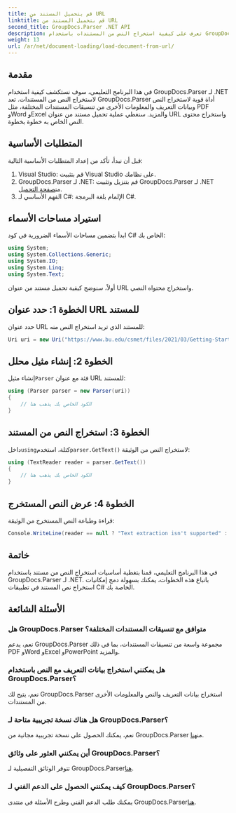 ```yaml
---
title: قم بتحميل المستند من URL
linktitle: قم بتحميل المستند من URL
second_title: GroupDocs.Parser .NET API
description: تعرف على كيفية استخراج النص من المستندات باستخدام GroupDocs.Parser لـ .NET. يغطي هذا البرنامج التعليمي تحميل مستند من عنوان URL واستخراج النص خطوة بخطوة.
weight: 13
url: /ar/net/document-loading/load-document-from-url/
---
```

## مقدمة
في هذا البرنامج التعليمي، سوف نستكشف كيفية استخدام GroupDocs.Parser لـ .NET لاستخراج النص من المستندات. تعد GroupDocs.Parser أداة قوية لاستخراج النص وبيانات التعريف والمعلومات الأخرى من تنسيقات المستندات المختلفة، مثل PDF وWord وExcel والمزيد. سنغطي عملية تحميل مستند من عنوان URL واستخراج محتوى النص الخاص به خطوة بخطوة.
## المتطلبات الأساسية
قبل أن نبدأ، تأكد من إعداد المتطلبات الأساسية التالية:
1. Visual Studio: قم بتثبيت Visual Studio على نظامك.
2.  GroupDocs.Parser لـ .NET: قم بتنزيل وتثبيت GroupDocs.Parser لـ .NET من[صفحة التحميل](https://releases.groupdocs.com/parser/net/).
3. الفهم الأساسي لـ C#: الإلمام بلغة البرمجة C#.

## استيراد مساحات الأسماء
ابدأ بتضمين مساحات الأسماء الضرورية في كود C# الخاص بك:
```csharp
using System;
using System.Collections.Generic;
using System.IO;
using System.Linq;
using System.Text;
```

أولاً، سنوضح كيفية تحميل مستند من عنوان URL واستخراج محتواه النصي.
## الخطوة 1: حدد عنوان URL للمستند
حدد عنوان URL للمستند الذي تريد استخراج النص منه:
```csharp
Uri uri = new Uri("https://www.bu.edu/csmet/files/2021/03/Getting-Started-with-SQLite.pdf");
```
## الخطوة 2: إنشاء مثيل محلل
 إنشاء مثيل`Parser` فئة مع عنوان URL للمستند:
```csharp
using (Parser parser = new Parser(uri))
{
    // الكود الخاص بك يذهب هنا
}
```
## الخطوة 3: استخراج النص من المستند
 داخل`using`كتلة، استخدم`parser.GetText()` لاستخراج النص من الوثيقة:
```csharp
using (TextReader reader = parser.GetText())
{
    // الكود الخاص بك يذهب هنا
}
```
## الخطوة 4: عرض النص المستخرج
قراءة وطباعة النص المستخرج من الوثيقة:
```csharp
Console.WriteLine(reader == null ? "Text extraction isn't supported" : reader.ReadToEnd());
```

## خاتمة
في هذا البرنامج التعليمي، قمنا بتغطية أساسيات استخراج النص من مستند باستخدام GroupDocs.Parser لـ .NET. باتباع هذه الخطوات، يمكنك بسهولة دمج إمكانيات استخراج نص المستند في تطبيقات C# الخاصة بك.

## الأسئلة الشائعة
### هل GroupDocs.Parser متوافق مع تنسيقات المستندات المختلفة؟
نعم، يدعم GroupDocs.Parser مجموعة واسعة من تنسيقات المستندات، بما في ذلك PDF وWord وExcel وPowerPoint والمزيد.
### هل يمكنني استخراج بيانات التعريف مع النص باستخدام GroupDocs.Parser؟
نعم، يتيح لك GroupDocs.Parser استخراج بيانات التعريف والنص والمعلومات الأخرى من المستندات.
### هل هناك نسخة تجريبية متاحة لـ GroupDocs.Parser؟
 نعم، يمكنك الحصول على نسخة تجريبية مجانية من GroupDocs.Parser من[هنا](https://releases.groupdocs.com/).
### أين يمكنني العثور على وثائق GroupDocs.Parser؟
 تتوفر الوثائق التفصيلية لـ GroupDocs.Parser[هنا](https://tutorials.groupdocs.com/parser/net/).
### كيف يمكنني الحصول على الدعم الفني لـ GroupDocs.Parser؟
يمكنك طلب الدعم الفني وطرح الأسئلة في منتدى GroupDocs.Parser[هنا](https://forum.groupdocs.com/c/parser/17).